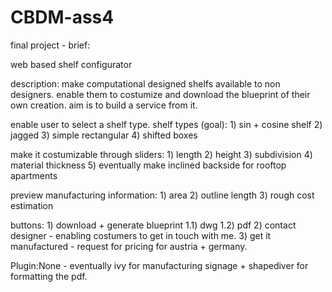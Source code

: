 # CBDM-ass4
final project - brief:

web based shelf configurator

description: make computational designed shelfs available to non designers. enable them to costumize and download the blueprint of their own creation. aim is to build a service from it. 

enable user to select a shelf type. shelf types (goal): 
	1) sin + cosine shelf
	2) jagged
	3) simple rectangular
	4) shifted boxes

make it costumizable through sliders: 
	1) length
	2) height
	3) subdivision 
	4) material thickness
	5) eventually make inclined backside for rooftop apartments

preview manufacturing information: 
	1) area
	2) outline length 
	3) rough cost estimation

buttons: 
	1) download + generate blueprint
		1.1) dwg
		1.2) pdf
	2) contact designer - enabling costumers to get in touch with me. 
	3) get it manufactured - request for pricing for austria + germany. 

Plugin:None - eventually ivy for manufacturing signage + shapediver for formatting the pdf. 
